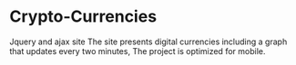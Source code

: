 # Crypto-Currencies
Jquery and ajax site The site presents digital currencies including a graph that updates every two minutes,
The project is optimized for mobile.
